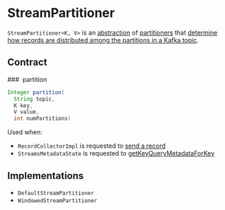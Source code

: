 # StreamPartitioner

`StreamPartitioner<K, V>` is an [abstraction](#contract) of [partitioners](#implementations) that [determine how records are distributed among the partitions in a Kafka topic](#partition).

## Contract

### <span id="partition"> partition

```java
Integer partition(
  String topic,
  K key,
  V value,
  int numPartitions)
```

Used when:

* `RecordCollectorImpl` is requested to [send a record](../RecordCollectorImpl.md#send)
* `StreamsMetadataState` is requested to [getKeyQueryMetadataForKey](../StreamsMetadataState.md#getKeyQueryMetadataForKey)

## Implementations

* `DefaultStreamPartitioner`
* `WindowedStreamPartitioner`
